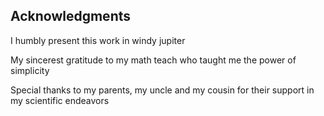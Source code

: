 ## Acknowledgments

I humbly present this work in windy jupiter

My sincerest gratitude to my math teach who taught me the power of simplicity

Special thanks to my parents, my uncle and my cousin for their support in my scientific endeavors
